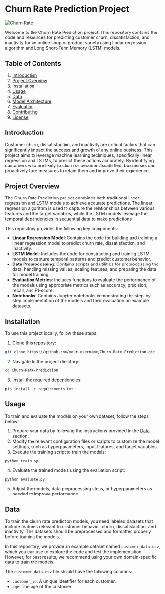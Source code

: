 # Churn Rate Prediction Project

![Churn Rate](churn_rate_image.png)

Welcome to the Churn Rate Prediction project! This repository contains the code and resources for predicting customer churn, dissatisfaction, and inactivity for an online shop or product variety using linear regression algorithm and Long Short-Term Memory (LSTM) models.

## Table of Contents

1. [Introduction](#introduction)
2. [Project Overview](#project-overview)
3. [Installation](#installation)
4. [Usage](#usage)
5. [Data](#data)
6. [Model Architecture](#model-architecture)
7. [Evaluation](#evaluation)
8. [Contributing](#contributing)
9. [License](#license)

## Introduction

Customer churn, dissatisfaction, and inactivity are critical factors that can significantly impact the success and growth of any online business. This project aims to leverage machine learning techniques, specifically linear regression and LSTMs, to predict these actions accurately. By identifying customers who are likely to churn or become dissatisfied, businesses can proactively take measures to retain them and improve their experience.

## Project Overview

The Churn Rate Prediction project combines both traditional linear regression and LSTM models to achieve accurate predictions. The linear regression algorithm is used to capture the relationships between various features and the target variables, while the LSTM models leverage the temporal dependencies in sequential data to make predictions.

This repository provides the following key components:

- **Linear Regression Model**: Contains the code for building and training a linear regression model to predict churn rate, dissatisfaction, and inactivity.
- **LSTM Model**: Includes the code for constructing and training LSTM models to capture temporal patterns and predict customer behavior.
- **Data Preprocessing**: Contains scripts and utilities for preprocessing the data, handling missing values, scaling features, and preparing the data for model training.
- **Evaluation Metrics**: Includes functions to evaluate the performance of the models using appropriate metrics such as accuracy, precision, recall, and F1-score.
- **Notebooks**: Contains Jupyter notebooks demonstrating the step-by-step implementation of the models and their evaluation on example datasets.

## Installation

To use this project locally, follow these steps:

1. Clone this repository:

```bash
git clone https://github.com/your-username/Churn-Rate-Prediction.git
```

2. Navigate to the project directory:

```bash
cd Churn-Rate-Prediction
```

3. Install the required dependencies:

```bash
pip install -r requirements.txt
```

## Usage

To train and evaluate the models on your own dataset, follow the steps below:

1. Prepare your data by following the instructions provided in the [Data](#data) section.
2. Modify the relevant configuration files or scripts to customize the model settings, such as hyperparameters, input features, and target variables.
3. Execute the training script to train the models:

```bash
python train.py
```

4. Evaluate the trained models using the evaluation script:

```bash
python evaluate.py
```

5. Adjust the models, data preprocessing steps, or hyperparameters as needed to improve performance.

## Data

To train the churn rate prediction models, you need labeled datasets that include features relevant to customer behavior, churn, dissatisfaction, and inactivity. The datasets should be preprocessed and formatted properly before training the models.

In this repository, we provide an example dataset named `customer_data.csv`, which you can use to explore the code and test the implementation. However, for best results, we recommend using your own domain-specific data to train the models.

The `customer_data.csv` file should have the following columns:

- `customer_id`: A unique identifier for each customer.
- `age`: The age of the customer

